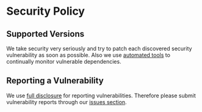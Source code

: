 # Security Policy

## Supported Versions

We take security very seriously and try to patch each discovered security vulnerability as soon as possible. Also we use 
[automated tools](https://dependabot.com/) to continually monitor vulnerable dependencies. 

## Reporting a Vulnerability

We use [full disclosure](https://en.wikipedia.org/wiki/Full_disclosure_(computer_security)) for reporting vulnerabilities. Therefore please
submit vulnerability reports through our [issues section](https://github.com/python-sinhala-education-society/OnlineTutor/issues/new?assignees=&labels=&template=bug_report.md&title=). 
